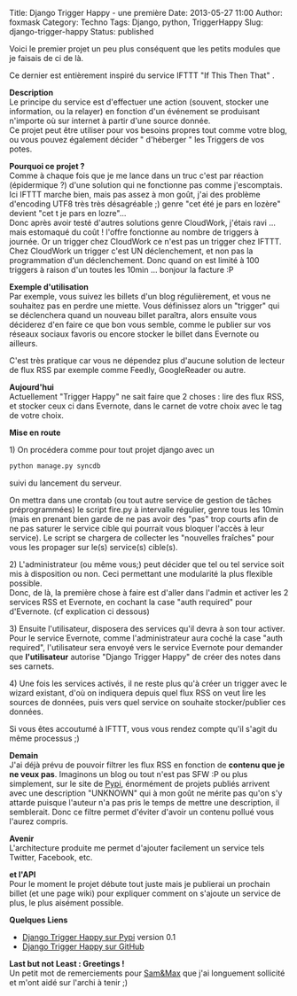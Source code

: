 Title: Django Trigger Happy - une première 
Date: 2013-05-27 11:00
Author: foxmask
Category: Techno
Tags: Django, python, TriggerHappy
Slug: django-trigger-happy
Status: published

Voici le premier projet un peu plus conséquent que les petits modules
que je faisais de ci de là.

Ce dernier est entièrement inspiré du service IFTTT "If This Then That"
.

**Description**  
Le principe du service est d'effectuer une action (souvent, stocker une
information, ou la relayer) en fonction d'un événement se produisant
n'importe où sur internet à partir d'une source donnée.  
Ce projet peut être utiliser pour vos besoins propres tout comme votre
blog, ou vous pouvez également décider " d'héberger " les Triggers de
vos potes.

**Pourquoi ce projet ?**  
Comme à chaque fois que je me lance dans un truc c'est par réaction
(épidermique ?) d'une solution qui ne fonctionne pas comme
j'escomptais.  
Ici IFTTT marche bien, mais pas assez à mon goût, j'ai des problème
d'encoding UTF8 très très désagréable ;) genre "cet été je pars en
lozère" devient "cet t je pars en lozre"...  
Donc après avoir testé d'autres solutions genre CloudWork, j'étais ravi
... mais estomaqué du coût ! l'offre fonctionne au nombre de triggers à
journée. Or un trigger chez CloudWork ce n'est pas un trigger chez
IFTTT. Chez CloudWork un trigger c'est UN déclenchement, et non pas la
programmation d'un déclenchement. Donc quand on est limité à 100
triggers à raison d'un toutes les 10min ... bonjour la facture :P

**Exemple d'utilisation**  
Par exemple, vous suivez les billets d'un blog régulièrement, et vous
ne souhaitez pas en perdre une miette. Vous définissez alors un
"trigger" qui se déclenchera quand un nouveau billet paraîtra, alors
ensuite vous déciderez d'en faire ce que bon vous semble, comme le
publier sur vos réseaux sociaux favoris ou encore stocker le billet dans
Evernote ou ailleurs.

C'est très pratique car vous ne dépendez plus d'aucune solution de
lecteur de flux RSS par exemple comme Feedly, GoogleReader ou autre.

**Aujourd'hui**  
Actuellement "Trigger Happy" ne sait faire que 2 choses : lire des flux
RSS, et stocker ceux ci dans Evernote, dans le carnet de votre choix
avec le tag de votre choix.

**Mise en route**

1\) On procédera comme pour tout projet django avec un

```python
python manage.py syncdb
```

suivi du lancement du serveur.

On mettra dans une crontab (ou tout autre service de gestion de tâches
préprogrammées) le script fire.py à intervalle régulier, genre tous les
10min (mais en prenant bien garde de ne pas avoir des "pas" trop courts
afin de ne pas saturer le service cible qui pourrait vous bloquer
l'accès à leur service). Le script se chargera de collecter les
"nouvelles fraîches" pour vous les propager sur le(s) service(s)
cible(s).

2\) L'administrateur (ou même vous;) peut décider que tel ou tel service
soit mis à disposition ou non. Ceci permettant une modularité la plus
flexible possible.  
Donc, de là, la première chose à faire est d'aller dans l'admin et
activer les 2 services RSS et Evernote, en cochant la case "auth
required" pour d'Evernote. (cf explication ci dessous)

3\) Ensuite l'utilisateur, disposera des services qu'il devra à son tour
activer. Pour le service Evernote, comme l'administrateur aura coché la
case "auth required", l'utilisateur sera envoyé vers le service Evernote
pour demander que **l'utilisateur** autorise "Django Trigger Happy" de
créer des notes dans ses carnets.

4\) Une fois les services activés, il ne reste plus qu'à créer un trigger
avec le wizard existant, d'où on indiquera depuis quel flux RSS on veut
lire les sources de données, puis vers quel service on souhaite
stocker/publier ces données.

Si vous êtes accoutumé à IFTTT, vous vous rendez compte qu'il s'agit du
même processus ;)

**Demain**  
J'ai déjà prévu de pouvoir filtrer les flux RSS en fonction de
**contenu que je ne veux pas**. Imaginons un blog ou tout n'est pas SFW
:P ou plus simplement, sur le site de
[Pypi](https://pypi.python.org/pypi), énormément de projets publiés
arrivent avec une description "UNKNOWN" qui à mon goût ne mérite pas
qu'on s'y attarde puisque l'auteur n'a pas pris le temps de mettre une
description, il semblerait. Donc ce filtre permet d'éviter d'avoir un
contenu pollué vous l'aurez compris.

**Avenir**  
L'architecture produite me permet d'ajouter facilement un service tels
Twitter, Facebook, etc.

**et l'API**  
Pour le moment le projet débute tout juste mais je publierai un
prochain billet (et une page wiki) pour expliquer comment on s'ajoute un
service de plus, le plus aisément possible.

**Quelques Liens**

-   [Django Trigger Happy sur
    Pypi](https://pypi.python.org/pypi/django_th/) version 0.1
-   [Django Trigger Happy sur
    GitHub](https://github.com/foxmask/django-th)

**Last but not Least : Greetings !**  
Un petit mot de remerciements pour [Sam&Max](http://sametmax.com/) que
j'ai longuement sollicité et m'ont aidé sur l'archi à tenir ;)

